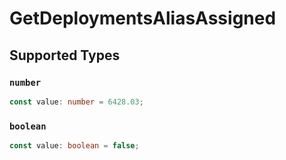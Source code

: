 # GetDeploymentsAliasAssigned


## Supported Types

### `number`

```typescript
const value: number = 6428.03;
```

### `boolean`

```typescript
const value: boolean = false;
```

